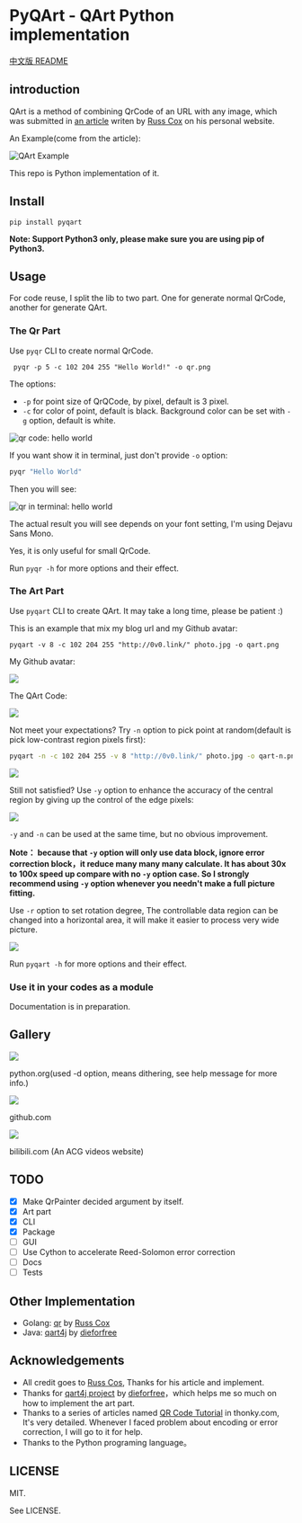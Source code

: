 # PyQArt - QArt Python implementation

[中文版 README](https://github.com/7sDream/pyqart/blob/master/README.zh.md)

## introduction

QArt is a method of combining QrCode of an URL with any image, which was submitted in [an article][qart-article] writen by [Russ Cox][russ-cos-google-plus] on his personal website.

An Example(come from the article):

![QArt Example][qart-example]

This repo is Python implementation of it.

## Install

```
pip install pyqart
```

**Note: Support Python3 only, please make sure you are using pip of Python3.**

## Usage

For code reuse, I split the lib to two part. One for generate normal QrCode, another for generate QArt.

### The Qr Part

Use `pyqr` CLI to create normal QrCode.

```
 pyqr -p 5 -c 102 204 255 "Hello World!" -o qr.png
 ```
 
 The options:
 
 - `-p` for point size of QrQCode, by pixel, default is 3 pixel.
 - `-c` for color of point, default is black. Background color can be set with `-g` option, default is white.

![qr code: hello world][my-qr-img]

If you want show it in terminal, just don't provide `-o` option:

```bash
pyqr "Hello World"
```

Then you will see:

![qr in terminal: hello world][my-qr-terminal]

The actual result you will see depends on your font setting, I'm using Dejavu Sans Mono.

Yes, it is only useful for small QrCode. 

Run `pyqr -h` for more options and their effect.

### The Art Part

Use `pyqart` CLI to create QArt. It may take a long time, please be patient :)

This is an example that mix my blog url and my Github avatar: 

```
pyqart -v 8 -c 102 204 255 "http://0v0.link/" photo.jpg -o qart.png
```

My Github avatar:

![][my-github-avatar]

The QArt Code:

![][my-qart-img]

Not meet your expectations? Try `-n` option to pick point at random(default is pick low-contrast region pixels first):

```bash
pyqart -n -c 102 204 255 -v 8 "http://0v0.link/" photo.jpg -o qart-n.png
```

![][my-qart-n-img]

Still not satisfied? Use `-y` option to enhance the accuracy of the central region by giving up the control of the edge pixels:

![][my-qart-y-img]

`-y` and `-n` can be used at the same time, but no obvious improvement.

**Note： because that `-y` option will only use data block, ignore error correction block，it reduce many many many calculate. It has about 30x to 100x speed up compare with no `-y` option case. So I strongly recommend using `-y` option whenever you needn't make a full picture fitting.**

Use `-r` option to set rotation degree, The controllable data region can be changed into a horizontal area, it will make it easier to process very wide picture.

![][my-pyqart-y-r-img]

Run `pyqart -h` for more options and their effect.

### Use it in your codes as a module

Documentation is in preparation.

## Gallery

![][python-qr]

python.org(used -d option, means dithering, see help message for more info.)

![][github-qr]

github.com

![][bilibili-qr]

bilibili.com (An ACG videos website)

## TODO

- [x] Make QrPainter decided argument by itself.
- [x] Art part
- [x] CLI
- [x] Package
- [ ] GUI
- [ ] Use Cython to accelerate Reed-Solomon error correction
- [ ] Docs
- [ ] Tests

## Other Implementation

- Golang: [qr][qr] by [Russ Cox][russ-cos-google-plus]
- Java: [qart4j][qart4j] by [dieforfree][dieforfree]

## Acknowledgements

- All credit goes to [Russ Cos][russ-cos-google-plus], Thanks for his article and implement.
- Thanks for [qart4j project][qart4j] by [dieforfree][dieforfree]，which helps me so much on how to implement the art part.
- Thanks to a series of articles named [QR Code Tutorial][tutorial] in thonky.com, It's very detailed. Whenever I faced problem about encoding or error correction, I will go to it for help.
- Thanks to the Python programing language。

## LICENSE

MIT.

See LICENSE.

[russ-cos-google-plus]: https://plus.google.com/+RussCox-rsc
[qart-article]: http://research.swtch.com/qart
[qart-example]: http://ww4.sinaimg.cn/large/88e401f0gw1f6dl845naoj205g05ga9y.jpg
[my-qr-img]: http://ww3.sinaimg.cn/large/88e401f0gw1f6ir3ifivzj20370370ss.jpg
[my-qr-terminal]: http://ww2.sinaimg.cn/large/88e401f0gw1f6ir4taf7hj209008c3ze.jpg
[my-github-avatar]: http://ww3.sinaimg.cn/large/88e401f0gw1f6iyj9nuwhj2049049q2v.jpg
[my-qart-img]: http://ww3.sinaimg.cn/large/88e401f0gw1f6ir8t0mbej20490490t2.jpg
[my-qart-n-img]: http://ww1.sinaimg.cn/large/88e401f0gw1f6irh15ouuj2049049mxp.jpg
[my-qart-y-img]: http://ww2.sinaimg.cn/large/88e401f0gw1f6irbnfjozj20490490t4.jpg
[my-pyqart-y-r-img]: http://ww3.sinaimg.cn/large/88e401f0gw1f6jd7w10r7j205l05lt91.jpg
[qr]: https://code.google.com/p/rsc/source/browse/qr
[dieforfree]: https://github.com/dieforfree
[qart4j]: https://github.com/dieforfree/qart4j
[tutorial]: http://www.thonky.com/qr-code-tutorial/

[python-qr]: http://ww1.sinaimg.cn/large/88e401f0gw1f6iz81tkwpj204x04xaaf.jpg
[github-qr]: http://ww4.sinaimg.cn/large/88e401f0gw1f6izdtv2kqj204x04x0sy.jpg
[bilibili-qr]: http://ww3.sinaimg.cn/large/88e401f0gw1f6j0ds93k9j204x04x74m.jpg
